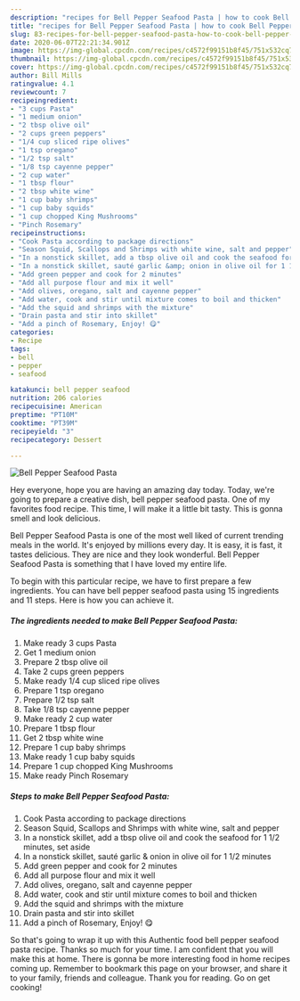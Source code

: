 ```yaml
---
description: "recipes for Bell Pepper Seafood Pasta | how to cook Bell Pepper Seafood Pasta"
title: "recipes for Bell Pepper Seafood Pasta | how to cook Bell Pepper Seafood Pasta"
slug: 83-recipes-for-bell-pepper-seafood-pasta-how-to-cook-bell-pepper-seafood-pasta
date: 2020-06-07T22:21:34.901Z
image: https://img-global.cpcdn.com/recipes/c4572f99151b8f45/751x532cq70/bell-pepper-seafood-pasta-recipe-main-photo.jpg
thumbnail: https://img-global.cpcdn.com/recipes/c4572f99151b8f45/751x532cq70/bell-pepper-seafood-pasta-recipe-main-photo.jpg
cover: https://img-global.cpcdn.com/recipes/c4572f99151b8f45/751x532cq70/bell-pepper-seafood-pasta-recipe-main-photo.jpg
author: Bill Mills
ratingvalue: 4.1
reviewcount: 7
recipeingredient:
- "3 cups Pasta"
- "1 medium onion"
- "2 tbsp olive oil"
- "2 cups green peppers"
- "1/4 cup sliced ripe olives"
- "1 tsp oregano"
- "1/2 tsp salt"
- "1/8 tsp cayenne pepper"
- "2 cup water"
- "1 tbsp flour"
- "2 tbsp white wine"
- "1 cup baby shrimps"
- "1 cup baby squids"
- "1 cup chopped King Mushrooms"
- "Pinch Rosemary"
recipeinstructions:
- "Cook Pasta according to package directions"
- "Season Squid, Scallops and Shrimps with white wine, salt and pepper"
- "In a nonstick skillet, add a tbsp olive oil and cook the seafood for 1 1/2 minutes, set aside"
- "In a nonstick skillet, sauté garlic &amp; onion in olive oil for 1 1/2 minutes"
- "Add green pepper and cook for 2 minutes"
- "Add all purpose flour and mix it well"
- "Add olives, oregano, salt and cayenne pepper"
- "Add water, cook and stir until mixture comes to boil and thicken"
- "Add the squid and shrimps with the mixture"
- "Drain pasta and stir into skillet"
- "Add a pinch of Rosemary, Enjoy! 😋"
categories:
- Recipe
tags:
- bell
- pepper
- seafood

katakunci: bell pepper seafood 
nutrition: 206 calories
recipecuisine: American
preptime: "PT10M"
cooktime: "PT39M"
recipeyield: "3"
recipecategory: Dessert

---
```



![Bell Pepper Seafood Pasta](https://img-global.cpcdn.com/recipes/c4572f99151b8f45/751x532cq70/bell-pepper-seafood-pasta-recipe-main-photo.jpg)

Hey everyone, hope you are having an amazing day today. Today, we're going to prepare a creative dish, bell pepper seafood pasta. One of my favorites food recipe. This time, I will make it a little bit tasty. This is gonna smell and look delicious.

Bell Pepper Seafood Pasta is one of the most well liked of current trending meals in the world. It's enjoyed by millions every day. It is easy, it is fast, it tastes delicious. They are nice and they look wonderful. Bell Pepper Seafood Pasta is something that I have loved my entire life.




To begin with this particular recipe, we have to first prepare a few ingredients. You can have bell pepper seafood pasta using 15 ingredients and 11 steps. Here is how you can achieve it.

<!--inarticleads1-->

##### The ingredients needed to make Bell Pepper Seafood Pasta:

1. Make ready 3 cups Pasta
1. Get 1 medium onion
1. Prepare 2 tbsp olive oil
1. Take 2 cups green peppers
1. Make ready 1/4 cup sliced ripe olives
1. Prepare 1 tsp oregano
1. Prepare 1/2 tsp salt
1. Take 1/8 tsp cayenne pepper
1. Make ready 2 cup water
1. Prepare 1 tbsp flour
1. Get 2 tbsp white wine
1. Prepare 1 cup baby shrimps
1. Make ready 1 cup baby squids
1. Prepare 1 cup chopped King Mushrooms
1. Make ready Pinch Rosemary




<!--inarticleads2-->

##### Steps to make Bell Pepper Seafood Pasta:

1. Cook Pasta according to package directions
1. Season Squid, Scallops and Shrimps with white wine, salt and pepper
1. In a nonstick skillet, add a tbsp olive oil and cook the seafood for 1 1/2 minutes, set aside
1. In a nonstick skillet, sauté garlic &amp; onion in olive oil for 1 1/2 minutes
1. Add green pepper and cook for 2 minutes
1. Add all purpose flour and mix it well
1. Add olives, oregano, salt and cayenne pepper
1. Add water, cook and stir until mixture comes to boil and thicken
1. Add the squid and shrimps with the mixture
1. Drain pasta and stir into skillet
1. Add a pinch of Rosemary, Enjoy! 😋




So that's going to wrap it up with this Authentic food bell pepper seafood pasta recipe. Thanks so much for your time. I am confident that you will make this at home. There is gonna be more interesting food in home recipes coming up. Remember to bookmark this page on your browser, and share it to your family, friends and colleague. Thank you for reading. Go on get cooking!
